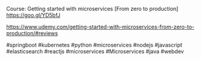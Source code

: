 Course: Getting started with microservices [From zero to production] https://goo.gl/YD5bfJ 

https://www.udemy.com/getting-started-with-microservices-from-zero-to-production/#reviews


#springboot #kubernetes #python #microservices #nodejs #javascript #elasticsearch #reactjs #microservices #Microservices #java #webdev

